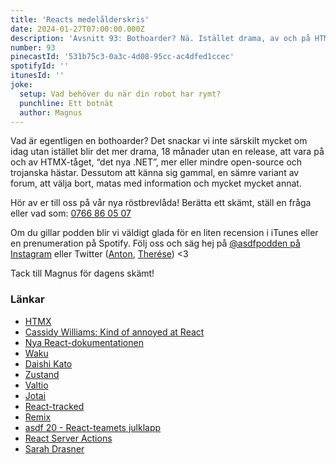 ```yaml
---
title: 'Reacts medelålderskris'
date: 2024-01-27T07:00:00.000Z
description: 'Avsnitt 93: Bothoarder? Nä. Istället drama, av och på HTMX-tåget, trojanska hästar, att känna sig gammal, matas med information och mycket annat.'
number: 93
pinecastId: '531b75c3-0a3c-4d08-95cc-ac4dfed1ccec'
spotifyId: ''
itunesId: ''
joke:
  setup: Vad behöver du när din robot har rymt?
  punchline: Ett botnät
  author: Magnus
---
```


Vad är egentligen en bothoarder? Det snackar vi inte särskilt mycket om idag utan istället blir det mer drama, 18 månader utan en release, att vara på och av HTMX-tåget, “det nya .NET”, mer eller mindre open-source och trojanska hästar. Dessutom att känna sig gammal, en sämre variant av forum, att välja bort, matas med information och mycket mycket annat.

Hör av er till oss på vår nya röstbrevlåda! Berätta ett skämt, ställ en fråga eller vad som: [0766 86 05 07](tel:+46766860507)

Om du gillar podden blir vi väldigt glada för en liten recension i iTunes eller en prenumeration på Spotify. Följ oss och säg hej på [@asdfpodden på Instagram](https://www.instagram.com/asdfpodden/) eller Twitter ([Anton](https://twitter.com/Awnton), [Therése](https://twitter.com/tkomstadius)) &lt;3

Tack till Magnus för dagens skämt!

### Länkar

- [HTMX](https://htmx.org/)
- [Cassidy Williams: Kind of annoyed at React](https://blog.cassidoo.co/post/annoyed-at-react/)
- [Nya React-dokumentationen](https://react.dev/)
- [Waku](https://waku.gg/)
- [Daishi Kato](https://daishikato.com/)
- [Zustand](https://zustand-demo.pmnd.rs/)
- [Valtio](https://valtio.pmnd.rs/)
- [Jotai](https://jotai.org/)
- [React-tracked](https://react-tracked.js.org/)
- [Remix](https://remix.run/)
- [asdf 20 - React-teamets julklapp](https://asdf.pizza/20-react-teamets-julklapp-server-components/)
- [React Server Actions](https://nextjs.org/docs/app/building-your-application/data-fetching/server-actions-and-mutations)
- [Sarah Drasner](https://sarahdrasnerdesign.com/)
